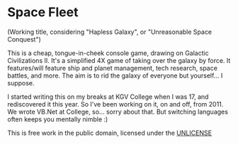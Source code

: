 # Space Fleet

(Working title, considering "Hapless Galaxy", or "Unreasonable Space Conquest")

This is a cheap, tongue-in-cheek console game, drawing on Galactic Civilizations II. It's a simplified 4X game of taking over the galaxy by force. It features/will feature ship and planet management, tech research, space battles, and more. The aim is to rid the galaxy of everyone but yourself... I suppose.

I started writing this on my breaks at KGV College when I was 17, and rediscovered it this year. So I've been working on it, on and off, from 2011. We wrote VB.Net at College, so... sorry about that. But switching languages often keeps you mentally nimble :)

This is free work in the public domain, licensed under the [UNLICENSE](http://unlicense.org/unlicense)
